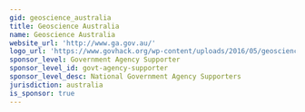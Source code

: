 ```yaml
---
gid: geoscience_australia
title: Geoscience Australia
name: Geoscience Australia
website_url: 'http://www.ga.gov.au/'
logo_url: 'https://www.govhack.org/wp-content/uploads/2016/05/geoscience_australia.png'
sponsor_level: Government Agency Supporter
sponsor_level_id: govt-agency-supporter
sponsor_level_desc: National Government Agency Supporters
jurisdiction: australia
is_sponsor: true
---
```

